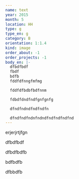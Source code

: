 ```yaml
---
name: text
year: 2015
month: 5
location: HH
type: g
type_en: g
category: B
orientation: 1:1.4
kind: image
order_about: -1
order_projects: -1
body_en: |-
  dfbdfbdf
  fbdf
  bdfb
  fddfdfnngfmfmg

  fddfdfbdbfbdfnnm

  fdbdfdndfndfgnfgnfg

  dfndfndndfndfndfn

  dfndfndfndnfndndfndfndfndfnd
---
```

erjerjrtjfgn

dfbdfbdf

dfbdfbdfb

bdfbdfb

dfbbdfb
